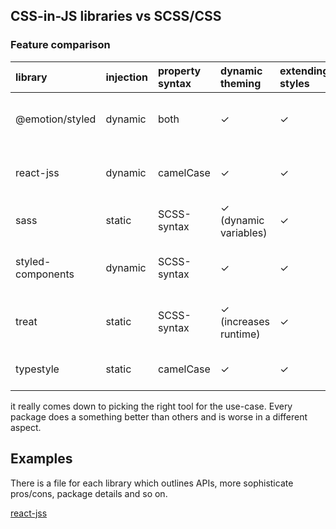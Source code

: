 ## CSS-in-JS libraries vs SCSS/CSS

### Feature comparison

| library           | injection | property syntax | dynamic theming       | extending styles | custom classNames | cascading styles | pros                           | cons                         |
|:------------------|:----------|:----------------|:----------------------|:-----------------|:------------------|:-----------------|:-------------------------------|:-----------------------------|
| @emotion/styled   | dynamic   | both            | ✓                     | ✓                | -                 | ✓                | can separate styling in files  | big library size             |
| react-jss         | dynamic   | camelCase       | ✓                     | ✓                | ✓ (prefixed)      | ✓                | can separate styling in files  | big library size             |
| sass              | static    | SCSS-syntax     | ✓ (dynamic variables) | ✓                | ✓                 | ✓                | CSS-Module approach            | relatively slow compile time |
| styled-components | dynamic   | SCSS-syntax     | ✓                     | ✓                |                   | ✓                | easier to follow semantic HTML | big library size             |
| treat             | static    | SCSS-syntax     | ✓ (increases runtime) | ✓                |                   | ✓                | very small package size        | low usage rates + acceptance |
| typestyle         | static    | camelCase       | ✓                     | ✓                |                   | ✓                | typesafe + fast scripts        | very slow layout/painting    |

it really comes down to picking the right tool for the use-case. Every package does a something better than others and is worse in a different aspect.

## Examples

There is a file for each library which outlines APIs, more sophisticate pros/cons, package details and so on.

[react-jss](./features-react-jss.md)
